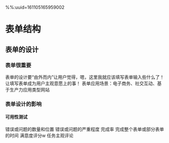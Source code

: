 %%:uuid=161105165959002
# 表单结构
## 表单的设计
### 表单很重要
表单的设计要“由外而内”让用户觉得，嗯，这里我就应该填写表单输入些什么了！
让填写表单成为用户主观意愿上的事！
表单应用场景：电子商务、社交互动、基于生产力应用类型网站
 
### 表单设计的影响
#### 可用性测试
错误或问题的数量和位置
错误或问题的严重程度
完成率
完成整个表单或部分表单的时间
满意度评分w
任务主观评论
